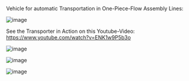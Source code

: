 
Vehicle for automatic Transportation in One-Piece-Flow Assembly Lines:

![image](https://github.com/timbaland-ES/OnePieceFlowTransporter/assets/77269620/ada495f2-af1b-4f48-979f-506f43ed5cef)

See the Transporter in Action on this Youtube-Video:
https://www.youtube.com/watch?v=ENK1w9P5b3o

![image](https://github.com/timbaland-ES/OnePieceFlowTransporter/assets/77269620/0235865b-3e7e-488f-bb9d-a93bc1acfc26)

![image](https://github.com/timbaland-ES/OnePieceFlowTransporter/assets/77269620/be2da302-8148-4611-a33c-c8c49d49e230)

![image](https://github.com/timbaland-ES/OnePieceFlowTransporter/assets/77269620/689c738c-d7b4-44a8-b774-2ccf5ba28865)
